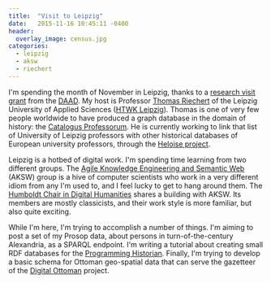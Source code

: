 ```yaml
---
title:  "Visit to Leipzig"
date:   2015-11-16 10:45:11 -0400
header:
  overlay_image: census.jpg
categories: 
  - leipzig 
  - aksw 
  - riechert
---
```

I'm spending the month of November in Leipzig, thanks to a [research visit grant](https://www.daad.org/researchvisit) from the [DAAD](https://www.daad.de/en/). My host is Professor [Thomas Riechert](http://www.thomas-riechert.de/about/en/thomas-riechert) of the Leipzig University of Applied Sciences ([HTWK Leipzig](https://www.htwk-leipzig.de/en/)). Thomas is one of very few people worldwide to have produced a graph database in the domain of history: the [Catalogus Professorum](http://catalogus-professorum.org/website/page!en?m=http://catalogus-professorum.org/lipsiensis/). He is currently working to link that list of University of Leipzig professors with other historical databases of European university professors, through the [Heloise project](http://heloise.hypotheses.org/).

Leipzig is a hotbed of digital work. I'm spending time learning from two different groups. The [Agile Knowledge Engineering and Semantic Web](http://aksw.org/About.html) (AKSW) group is a hive of computer scientists who work in a very different idiom from any I'm used to, and I feel lucky to get to hang around them. The [Humboldt Chair in Digital Humanities](http://www.dh.uni-leipzig.de/wo/) shares a building with AKSW. Its members are mostly classicists, and their work style is more familiar, but also quite exciting.

While I'm here, I'm trying to accomplish a number of things. I'm aiming to post a set of my Prosop data, about persons in turn-of-the-century Alexandria, as a SPARQL endpoint. I'm writing a tutorial about creating small RDF databases for the [Programming Historian](http://programminghistorian.org/). Finally, I'm trying to develop a basic schema for Ottoman geo-spatial data that can serve the gazetteer of the [Digital Ottoman](https://www.academia.edu/12907642/The_Digital_Ottoman_Platform_Workshop) project.